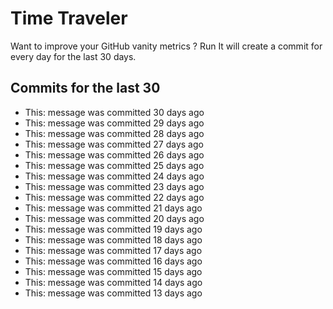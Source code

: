 # Time Traveler

Want to improve your GitHub vanity metrics ?
Run 
It will create a commit for every day for the last 30 days.

## Commits for the last 30

- This: message was committed 30 days ago
- This: message was committed 29 days ago
- This: message was committed 28 days ago
- This: message was committed 27 days ago
- This: message was committed 26 days ago
- This: message was committed 25 days ago
- This: message was committed 24 days ago
- This: message was committed 23 days ago
- This: message was committed 22 days ago
- This: message was committed 21 days ago
- This: message was committed 20 days ago
- This: message was committed 19 days ago
- This: message was committed 18 days ago
- This: message was committed 17 days ago
- This: message was committed 16 days ago
- This: message was committed 15 days ago
- This: message was committed 14 days ago
- This: message was committed 13 days ago
